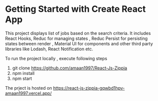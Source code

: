 # Getting Started with Create React App
This project displays list of jobs based on the search criteria.
It includes React Hooks, Reduc for managing states , Reduc Persist for persisting states between render , Material UI for components and other third party libraries like Lodash, React Notification etc.

To run the project locally , execute following steps

1. git clone https://github.com/amaan1997/React-Js-Zippia
2. npm install
3. npm start

The prject is hosted on https://react-js-zippia-gqwbd1hpv-amaan1997.vercel.app/

